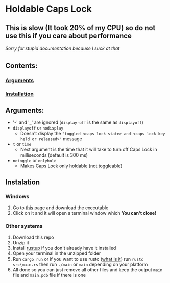# Holdable Caps Lock

## This is slow (It took 20% of my CPU) so do not use this if you care about performance

###### Sorry for stupid documentation because I suck at that

## Contents:

### [Arguments](#arguments)

### [Installation](#instalation)

## Arguments:

- '-' and '_' are ignored
(`display-off` is the same as `displayoff`)
- `displayoff` or `nodisplay`
  - Doesn't display the `"toggled <caps lock state> and <caps lock key held or released>"` message
- `t` or `time`
  - Next argument is the time that it will take to turn off Caps Lock in milliseconds (default is 300 ms)
- `notoggle` or `onlyhold`
  - Makes Caps Lock only holdable (not toggleable)

## Instalation

### Windows

1. Go to [this](https://github.com/tadaHrd/holdable-capslock/releases/tag/1.0) page and download the executable
2. Click on it and it will open a terminal window which **You can't close!**

### Other systems

1. Download this repo
2. Unzip it
3. Install [rustup](https://rustup.rs/) if you don't already have it installed
4. Open your terminal in the unzipped folder
5. Run `cargo run` or if you want to use rustc ([what is it](https://doc.rust-lang.org/rustc/index.html)) run `rustc src\main.rs` then run `./main` or `main` depending on your platform
6. All done so you can just remove all other files and keep the output `main` file and `main.pdb` file if there is one
